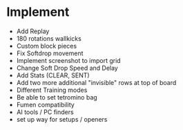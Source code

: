 # Implement
- Add Replay
- 180 rotations wallkicks
- Custom block pieces
- Fix Softdrop movement
- Implement screenshot to import grid
- Change Soft Drop Speed and Delay
- Add Stats (CLEAR, SENT)
- Add two more additional "invisible" rows at top of board
- Different Training modes
- Be able to set tetromino bag
- Fumen compatibility
- AI tools / PC finders
- set up way for setups / openers